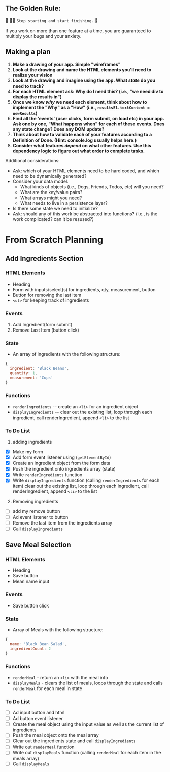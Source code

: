 ## The Golden Rule: 

🦸 🦸‍♂️ `Stop starting and start finishing.` 🏁

If you work on more than one feature at a time, you are guaranteed to multiply your bugs and your anxiety.

## Making a plan

1) **Make a drawing of your app. Simple "wireframes"** 
1) **Look at the drawing and name the HTML elements you'll need to realize your vision**
1) **Look at the drawing and imagine using the app. What _state_ do you need to track?** 
1) **For each HTML element ask: Why do I need this? (i.e., "we need div to display the results in")** 
1) **Once we know _why_ we need each element, think about how to implement the "Why" as a "How" (i.e., `resultsEl.textContent = newResults`)**
1) **Find all the 'events' (user clicks, form submit, on load etc) in your app. Ask one by one, "What happens when" for each of these events. Does any state change? Does any DOM update?**
1) **Think about how to validate each of your features according to a Definition of Done. (Hint: console.log usually helps here.)**
1) **Consider what features _depend_ on what other features. Use this dependency logic to figure out what order to complete tasks.**

Additional considerations:
- Ask: which of your HTML elements need to be hard coded, and which need to be dynamically generated?
- Consider your data model. 
  - What kinds of objects (i.e., Dogs, Friends, Todos, etc) will you need? 
  - What are the key/value pairs? 
  - What arrays might you need? 
  - What needs to live in a persistence layer?
- Is there some state we need to initialize?
- Ask: should any of this work be abstracted into functions? (i.e., is the work complicated? can it be resused?)

# From Scratch Planning

## Add Ingredients Section 

### HTML Elements
-  Heading
-  Form with inputs/select(s) for ingredients, qty, measurement, button 
-  Button for removing the last item
- `<ul>` for keeping track of ingredients

### Events
1. Add Ingredient(form submit)
2. Remove Last Item (button click)

### State 
-  An array of ingredients with the following structure:
```js
{
  ingredient: 'Black Beans',
  quantity: 1,
  measurement: 'Cups'
}
```

### Functions
-  `renderIngredients` -- create an `<li>` for an ingredient object
-  `displayIngredients` -- clear out the existing list, loop through each ingredient, call renderIngredient, append `<li>` to the list

### To Do List

1. adding ingredients
-  [X] Make my form
-  [X] Add form event listener using (`getElementById`)
-  [X] Create an ingredient object from the form data 
-  [X] Push the ingredient onto ingredients array (state)
-  [X] Write `renderIngredients` function
-  [X] Write `displayIngredients` function (calling `renderIngredients` for each item) clear out the existing list, loop through each ingredient, call renderIngredient, append `<li>` to the list

2. Removing ingredients 
-  [ ] add my remove button 
-  [ ] Ad event listener to button
-  [ ] Remove the last item from the ingredients array
-  [ ] Call `displayIngredients`

## Save Meal Selection

### HTML Elements 
-  Heading
-  Save button
-  Mean name input

### Events
-  Save button click

### State 
-  Array of Meals with the following structure:

```js
{ 
  name: 'Black Bean Salad',
  ingredientCount: 2 
}
```

### Functions
-  `renderMeal` - return an `<li>` with the meal info
- `displayMeals` - clears the list of meals, loops through the state and calls `renderMeal` for each meal in state

### To Do List
-  [ ] Ad input button and html
-  [ ] Ad button event listener
-  [ ] Create the meal object using the input value as well as the current list of ingredients 
-  [ ] Push the meal object onto the meal array
-  [ ] Clear out the ingredients state and call `displayIngredients`
-  [ ] Write out `renderMeal` function
-  [ ] Write out `displayMeals` function (calling `renderMeal` for each item in the meals array)
-  [ ] Call `displayMeals`